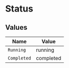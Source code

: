 # Status


## Values

| Name        | Value       |
| ----------- | ----------- |
| `Running`   | running     |
| `Completed` | completed   |